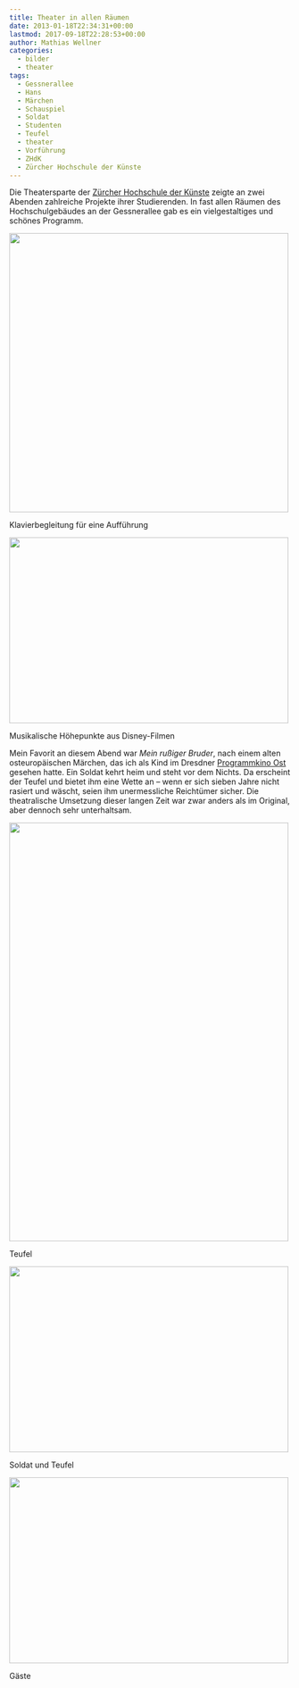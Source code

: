 ```yaml
---
title: Theater in allen Räumen
date: 2013-01-18T22:34:31+00:00
lastmod: 2017-09-18T22:28:53+00:00
author: Mathias Wellner
categories:
  - bilder
  - theater
tags:
  - Gessnerallee
  - Hans
  - Märchen
  - Schauspiel
  - Soldat
  - Studenten
  - Teufel
  - theater
  - Vorführung
  - ZHdK
  - Zürcher Hochschule der Künste
---
```

Die Theatersparte der [Zürcher Hochschule der Künste](http://www.zhdk.ch) zeigte an zwei Abenden zahlreiche Projekte ihrer Studierenden. In fast allen Räumen des Hochschulgebäudes an der Gessnerallee gab es ein vielgestaltiges und schönes Programm. 

<div style="width: 510px" class="wp-caption aligncenter">
  <img src="https://lh4.googleusercontent.com/-oVxaVqRSiK4/UPxU9OnvCVI/AAAAAAAAA5o/9RAuNmDnXIs/s800/MW_20130118_0797.jpg" height="500" width="500" />
  
  <p class="wp-caption-text">
    Klavierbegleitung für eine Aufführung<br />
  </p>
</div>

<div style="width: 510px" class="wp-caption aligncenter">
  <img src="https://lh6.googleusercontent.com/-vU1Q-daZ1CE/UPxU9IHV2RI/AAAAAAAAA5g/ZHtqCuyP1uw/s800/MW_20130118_0798.jpg" height="333" width="500" />
  
  <p class="wp-caption-text">
    Musikalische Höhepunkte aus Disney-Filmen<br />
  </p>
</div>

Mein Favorit an diesem Abend war _Mein rußiger Bruder_, nach einem alten osteuropäischen Märchen, das ich als Kind im Dresdner [Programmkino Ost](http://www.programmkino-ost.de/) gesehen hatte. Ein Soldat kehrt heim und steht vor dem Nichts. Da erscheint der Teufel und bietet ihm eine Wette an &ndash; wenn er sich sieben Jahre nicht rasiert und wäscht, seien ihm unermessliche Reichtümer sicher. Die theatralische Umsetzung dieser langen Zeit war zwar anders als im Original, aber dennoch sehr unterhaltsam. 

<div style="width: 510px" class="wp-caption aligncenter">
  <img src="https://lh4.googleusercontent.com/-xZBsvPYS0sI/UPxU9AJHn3I/AAAAAAAAA5k/4UTiI7Os__Y/s800/MW_20130118_0799.jpg" height="750" width="500" />
  
  <p class="wp-caption-text">
    Teufel<br />
  </p>
</div>

<div style="width: 510px" class="wp-caption aligncenter">
  <img src="https://lh3.googleusercontent.com/-DwmZ9Y0-wB8/UPxU9soIRoI/AAAAAAAAA5s/aiC_Twj3Uk4/s800/MW_20130118_0800.jpg" height="333" width="500" />
  
  <p class="wp-caption-text">
    Soldat und Teufel<br />
  </p>
</div>

<div style="width: 510px" class="wp-caption aligncenter">
  <img src="https://lh3.googleusercontent.com/-Pi-YXaU_wKs/UPxU907fNjI/AAAAAAAAA5w/fpnS2Ww0FMY/s800/MW_20130118_0801.jpg" height="333" width="500" />
  
  <p class="wp-caption-text">
    Gäste<br />
  </p>
</div>
